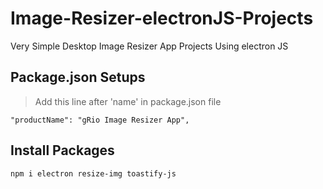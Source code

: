 # Image-Resizer-electronJS-Projects

Very Simple Desktop Image Resizer App Projects Using electron JS

## Package.json Setups

> Add this line after 'name' in package.json file

    "productName": "gRio Image Resizer App",

## Install Packages

    npm i electron resize-img toastify-js
